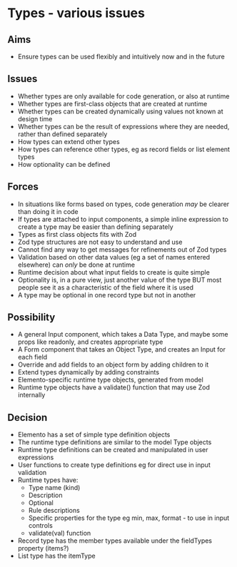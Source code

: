 Types - various issues
======================

Aims
----

- Ensure types can be used flexibly and intuitively now and in the future

Issues
-----

- Whether types are only available for code generation, or also at runtime
- Whether types are first-class objects that are created at runtime
- Whether types can be created dynamically using values not known at design time
- Whether types can be the result of expressions where they are needed, rather than defined separately
- How types can extend other types
- How types can reference other types, eg as record fields or list element types
- How optionality can be defined

Forces
------

- In situations like forms based on types, code generation _may_ be clearer than doing it in code
- If types are attached to input components, a simple inline expression to create a type may be easier than defining separately
- Types as first class objects fits with Zod
- Zod type structures are not easy to understand and use
- Cannot find any way to get messages for refinements out of Zod types
- Validation based on other data values (eg a set of names entered elsewhere) can _only_ be done at runtime
- Runtime decision about what input fields to create is quite simple
- Optionality is, in a pure view, just another value of the type BUT most people see it as a characteristic of the field where it is used
- A type may be optional in one record type but not in another

Possibility
-----------

- A general Input component, which takes a Data Type, and maybe some props like readonly, and creates appropriate type
- A Form component that takes an Object Type, and creates an Input for each field
- Override and add fields to an object form by adding children to it
- Extend types dynamically by adding constraints
- Elemento-specific runtime type objects, generated from model
- Runtime type objects have a validate() function that may use Zod internally

Decision
--------

- Elemento has a set of simple type definition objects
- The runtime type definitions are similar to the model Type objects
- Runtime type definitions can be created and manipulated in user expressions
- User functions to create type definitions eg for direct use in input validation
- Runtime types have:
  - Type name (kind)
  - Description
  - Optional
  - Rule descriptions
  - Specific properties for the type eg min, max, format - to use in input controls
  - validate(val) function
- Record type has the member types available under the fieldTypes property (items?)
- List type has the itemType
